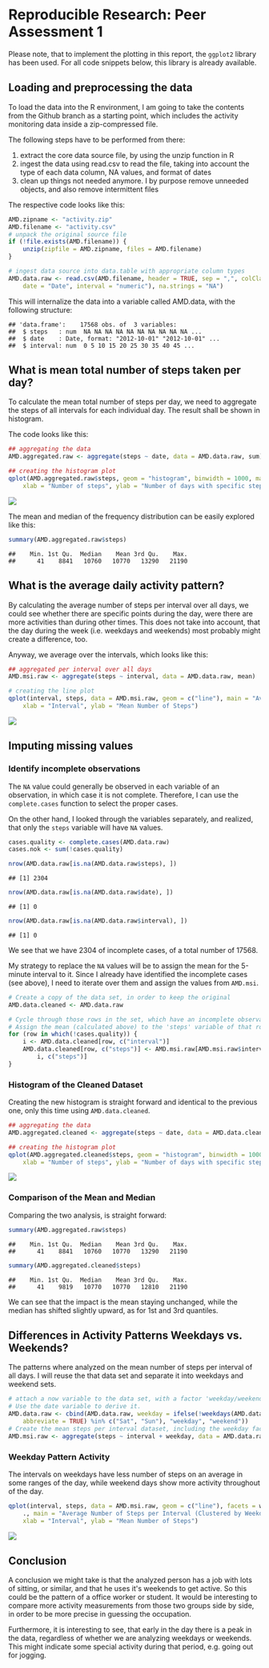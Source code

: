 # Reproducible Research: Peer Assessment 1
Please note, that to implement the plotting in this report, the `ggplot2` library has been used. For all code snippets below, this library is already available.


## Loading and preprocessing the data
To load the data into the R environment, I am going to take the contents from the Github branch as a starting point, which includes the activity monitoring data inside a zip-compressed file. 

The following steps have to be performed from there:

1.  extract the core data source file, by using the unzip function in R
2.  ingest the data using read.csv to read the file, taking into account the type of each data column, NA values, and format of dates
3.  clean up things not needed anymore. I by purpose remove unneeded objects, and also remove intermittent files 

The respective code looks like this:

```r
AMD.zipname <- "activity.zip"
AMD.filename <- "activity.csv"
# unpack the original source file
if (!file.exists(AMD.filename)) {
    unzip(zipfile = AMD.zipname, files = AMD.filename)
}

# ingest data source into data.table with appropriate column types
AMD.data.raw <- read.csv(AMD.filename, header = TRUE, sep = ",", colClasses = c(steps = "numeric", 
    date = "Date", interval = "numeric"), na.strings = "NA")
```
This will internalize the data into a variable called AMD.data, with the following structure:

```
## 'data.frame':	17568 obs. of  3 variables:
##  $ steps   : num  NA NA NA NA NA NA NA NA NA NA ...
##  $ date    : Date, format: "2012-10-01" "2012-10-01" ...
##  $ interval: num  0 5 10 15 20 25 30 35 40 45 ...
```

## What is mean total number of steps taken per day?
To calculate the mean total number of steps per day, we need to aggregate the steps of all intervals for each individual day. The result shall be shown in histogram.

The code looks like this:

```r
## aggregating the data
AMD.aggregated.raw <- aggregate(steps ~ date, data = AMD.data.raw, sum)

## creating the histogram plot
qplot(AMD.aggregated.raw$steps, geom = "histogram", binwidth = 1000, main = "Overview on the frequency of total steps per day on the raw data (incl. NA)", 
    xlab = "Number of steps", ylab = "Number of days with specific steps")
```

![](PA1_template_files/figure-html/unnamed-chunk-4-1.png) 

The mean and median of the frequency distribution can be easily explored like this:

```r
summary(AMD.aggregated.raw$steps)
```

```
##    Min. 1st Qu.  Median    Mean 3rd Qu.    Max. 
##      41    8841   10760   10770   13290   21190
```

## What is the average daily activity pattern?
By calculating the average number of steps per interval over all days, we could see whether there are specific points during the day, were there are more activities than during other times. This does not take into account, that the day during the week (i.e. weekdays and weekends) most probably might create a difference, too.

Anyway, we average over the intervals, which looks like this:

```r
## aggregated per interval over all days
AMD.msi.raw <- aggregate(steps ~ interval, data = AMD.data.raw, mean)

# creating the line plot
qplot(interval, steps, data = AMD.msi.raw, geom = c("line"), main = "Average Number of Steps per Interval (over all Days)", 
    xlab = "Interval", ylab = "Mean Number of Steps")
```

![](PA1_template_files/figure-html/unnamed-chunk-6-1.png) 

## Imputing missing values

### Identify incomplete observations
The `NA` value could generally be observed in each variable of an observation, in which case it is not complete. Therefore, I can use the `complete.cases` function to select the proper cases.

On the other hand, I looked through the variables separately, and realized, that only the `steps` variable will have `NA` values.


```r
cases.quality <- complete.cases(AMD.data.raw)
cases.nok <- sum(!cases.quality)

nrow(AMD.data.raw[is.na(AMD.data.raw$steps), ])
```

```
## [1] 2304
```

```r
nrow(AMD.data.raw[is.na(AMD.data.raw$date), ])
```

```
## [1] 0
```

```r
nrow(AMD.data.raw[is.na(AMD.data.raw$interval), ])
```

```
## [1] 0
```

We see that we have 2304 of incomplete cases, of a total number of 17568.

My strategy to replace the `NA` values will be to assign the mean for the 5-minute interval to it.
Since I already have identified the incomplete cases (see above), I need to iterate over them and assign the values from `AMD.msi`.


```r
# Create a copy of the data set, in order to keep the original
AMD.data.cleaned <- AMD.data.raw

# Cycle through those rows in the set, which have an incomplete observation
# Assign the mean (calculated above) to the 'steps' variable of that row
for (row in which(!cases.quality)) {
    i <- AMD.data.cleaned[row, c("interval")]
    AMD.data.cleaned[row, c("steps")] <- AMD.msi.raw[AMD.msi.raw$interval == 
        i, c("steps")]
}
```

### Histogram of the Cleaned Dataset
Creating the new histogram is straight forward and identical to the previous one, only this time using `AMD.data.cleaned`.

```r
## aggregating the data
AMD.aggregated.cleaned <- aggregate(steps ~ date, data = AMD.data.cleaned, sum)

## creating the histogram plot
qplot(AMD.aggregated.cleaned$steps, geom = "histogram", binwidth = 1000, main = "Overview on the frequency of total steps per day on the cleaned data", 
    xlab = "Number of steps", ylab = "Number of days with specific steps")
```

![](PA1_template_files/figure-html/unnamed-chunk-9-1.png) 

### Comparison of the Mean and Median
Comparing the two analysis, is straight forward:

```r
summary(AMD.aggregated.raw$steps)
```

```
##    Min. 1st Qu.  Median    Mean 3rd Qu.    Max. 
##      41    8841   10760   10770   13290   21190
```

```r
summary(AMD.aggregated.cleaned$steps)
```

```
##    Min. 1st Qu.  Median    Mean 3rd Qu.    Max. 
##      41    9819   10770   10770   12810   21190
```
We can see that the impact is the mean staying unchanged, while the median has shifted slightly upward, as for 1st and 3rd quantiles.

## Differences in Activity Patterns Weekdays vs. Weekends?
The patterns where analyzed on the mean number of steps per interval of all days. I will reuse the that data set and separate it into weekdays and weekend sets.

```r
# attach a now variable to the data set, with a factor 'weekday/weekend'.
# Use the date variable to derive it.
AMD.data.raw <- cbind(AMD.data.raw, weekday = ifelse(!weekdays(AMD.data.raw$date, 
    abbreviate = TRUE) %in% c("Sat", "Sun"), "weekday", "weekend"))
# Create the mean steps per interval dataset, including the weekday factor
AMD.msi.raw <- aggregate(steps ~ interval + weekday, data = AMD.data.raw, mean)
```

### Weekday Pattern Activity
The intervals on weekdays have less number of steps on an average in some ranges of the day, while weekend days show more activity throughout of the day.

```r
qplot(interval, steps, data = AMD.msi.raw, geom = c("line"), facets = weekday ~ 
    ., main = "Average Number of Steps per Interval (Clustered by Weekday vs. Weekend)", 
    xlab = "Interval", ylab = "Mean Number of Steps")
```

![](PA1_template_files/figure-html/unnamed-chunk-12-1.png) 

## Conclusion
A conclusion we might take is that the analyzed person has a job with lots of sitting, or similar, and that he uses it's weekends to get active. So this could be the pattern of a office worker or student. It would be interesting to compare more activity measurements from those two groups side by side, in order to be more precise in guessing the occupation.

Furthermore, it is interesting to see, that early in the day there is a peak in the data, regardless of whether we are analyzing weekdays or weekends. This might indicate some special activity during that period, e.g. going out for jogging.
